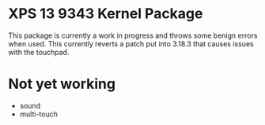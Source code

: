 # XPS 13 9343 Kernel Package

This package is currently a work in progress and throws some benign errors when used.  This currently reverts a patch put into 3.18.3 that causes issues with the touchpad.  

# Not yet working

* sound
* multi-touch
